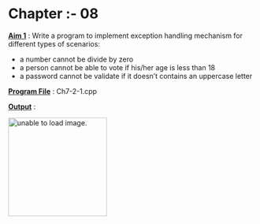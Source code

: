 # Chapter :- 08

<u>**Aim 1**</u> :  Write a program to implement exception handling mechanism for different types of scenarios:

- a number cannot be divide by zero
- a person cannot be able to vote if his/her age is less
than 18
- a password cannot be validate if it doesn’t contains
an uppercase letter
                    
<u>**Program File**</u> : Ch7-2-1.cpp

<u>**Output**</u> :

<img src="" height = "200px" alt = "unable to load image.">

